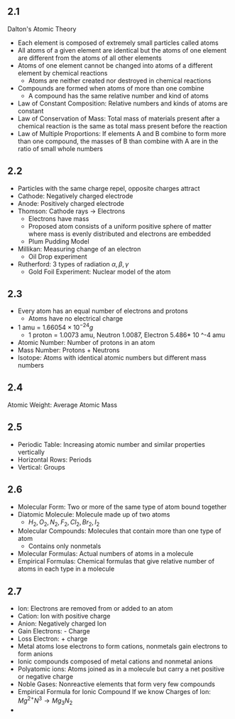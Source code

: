 ## 2.1
Dalton's Atomic Theory
- Each element is composed of extremely small particles called atoms
- All atoms of a given element are identical but the atoms of one element are different from the atoms of all other elements
- Atoms of one element cannot be changed into atoms of a different element by chemical reactions
	- Atoms are neither created nor destroyed in chemical reactions
- Compounds are formed when atoms of more than one combine
	- A compound has the same relative number and kind of atoms
- Law of Constant Composition: Relative numbers and kinds of atoms are constant
- Law of Conservation of Mass: Total mass of materials present after a chemical reaction is the same as total mass present before the reaction
- Law of Multiple Proportions: If elements A and B combine to form more than one compound, the masses of B than combine with A are in the ratio of small whole numbers
## 2.2
- Particles with the same charge repel, opposite charges attract
- Cathode: Negatively charged electrode
- Anode: Positively charged electrode
- Thomson: Cathode rays -> Electrons
	- Electrons have mass
	- Proposed atom consists of a uniform positive sphere of matter where mass is evenly distributed and electrons are embedded 
	- Plum Pudding Model
- Millikan: Measuring change of an electron
	- Oil Drop experiment
- Rutherford: 3 types of radiation $\alpha, \beta, \gamma$
	- Gold Foil Experiment: Nuclear model of the atom
## 2.3
- Every atom has an equal number of electrons and protons
	- Atoms have no electrical charge
- 1 amu = $1.66054 \times 10^{-24}g$
	- 1 proton = 1.0073 amu, Neutron 1.0087, Electron 5.486* 10 ^-4 amu
- Atomic Number: Number of protons in an atom
- Mass Number: Protons + Neutrons
- Isotope: Atoms with identical atomic numbers but different mass numbers
## 2.4
Atomic Weight: Average Atomic Mass
## 2.5
- Periodic Table: Increasing atomic number and similar properties vertically
- Horizontal Rows: Periods
- Vertical: Groups
## 2.6
- Molecular Form: Two or more of the same type of atom bound together
- Diatomic Molecule: Molecule made up of two atoms
	- $H_2, O_2, N_2, F_2, Cl_2, Br_2, I_2$
- Molecular Compounds: Molecules that contain more than one type of atom
	- Contains only nonmetals
- Molecular Formulas: Actual numbers of atoms in a molecule
- Empirical Formulas: Chemical formulas that give relative number of atoms in each type in a molecule
## 2.7
- Ion: Electrons are removed from or added to an atom
- Cation: Ion with positive charge
- Anion: Negatively charged Ion
- Gain Electrons: - Charge
- Loss Electron: + charge
- Metal atoms lose electrons to form cations, nonmetals gain electrons to form anions
- Ionic compounds composed of metal cations and nonmetal anions
- Polyatomic ions: Atoms joined as in a molecule but carry a net positive or negative charge
- Noble Gases: Nonreactive elements that form very few compounds
- Empirical Formula for Ionic Compound If we know Charges of Ion: $Mg^{2+}N^3\rightarrow Mg_3N_2$
- 